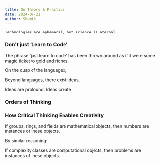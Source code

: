 ```yaml
---
title: On Theory & Practice
date: 2024-07-21
author: Shamik
---
```


`Technologies are ephemeral, but science is eternal.`

### Don't just 'Learn to Code'

The phrase 'just learn to code' has been thrown around as if it were some magic ticket to gold and riches. 

On the cusp of the languages, 

Beyond languages, there exist ideas. 

Ideas are profound. Ideas create

### Orders of Thinking

### How Critical Thinking Enables Creativity









If groups, rings, and fields are mathematical objects, then numbers are instances of these objects. 

By similar reasoning: 

If complexity classes are computational objects, then problems are instances of these objects.